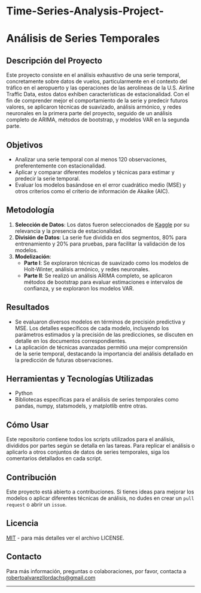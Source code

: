 # Time-Series-Analysis-Project-
# Análisis de Series Temporales

## Descripción del Proyecto
Este proyecto consiste en el análisis exhaustivo de una serie temporal, concretamente sobre datos de vuelos, particularmente en el contexto del tráfico en el aeropuerto y las operaciones de las aerolineas de la U.S. Airline Traffic Data, estos datos exhiben características de estacionalidad. Con el fin de comprender mejor el comportamiento de la serie y predecir futuros valores, se aplicaron técnicas de suavizado, análisis armónico, y redes neuronales en la primera parte del proyecto, seguido de un análisis completo de ARIMA, métodos de bootstrap, y modelos VAR en la segunda parte.

## Objetivos
- Analizar una serie temporal con al menos 120 observaciones, preferentemente con estacionalidad.
- Aplicar y comparar diferentes modelos y técnicas para estimar y predecir la serie temporal.
- Evaluar los modelos basándose en el error cuadrático medio (MSE) y otros criterios como el criterio de información de Akaike (AIC).

## Metodología
1. **Selección de Datos**: Los datos fueron seleccionados de [Kaggle](https://www.kaggle.com/datasets/yyxian/u-s-airline-traffic-data) por su relevancia y la presencia de estacionalidad.
2. **División de Datos**: La serie fue dividida en dos segmentos, 80% para entrenamiento y 20% para pruebas, para facilitar la validación de los modelos.
3. **Modelización**:
   - **Parte I**: Se exploraron técnicas de suavizado como los modelos de Holt-Winter, análisis armónico, y redes neuronales.
   - **Parte II**: Se realizó un análisis ARIMA completo, se aplicaron métodos de bootstrap para evaluar estimaciones e intervalos de confianza, y se exploraron los modelos VAR.

## Resultados
- Se evaluaron diversos modelos en términos de precisión predictiva y MSE. Los detalles específicos de cada modelo, incluyendo los parámetros estimados y la precisión de las predicciones, se discuten en detalle en los documentos correspondientes.
- La aplicación de técnicas avanzadas permitió una mejor comprensión de la serie temporal, destacando la importancia del análisis detallado en la predicción de futuras observaciones.

## Herramientas y Tecnologías Utilizadas
- Python
- Bibliotecas específicas para el análisis de series temporales como pandas, numpy, statsmodels, y matplotlib entre otras.
## Cómo Usar
Este repositorio contiene todos los scripts utilizados para el análisis, divididos por partes según se detalla en las tareas. Para replicar el análisis o aplicarlo a otros conjuntos de datos de series temporales, siga los comentarios detallados en cada script.

## Contribución
Este proyecto está abierto a contribuciones. Si tienes ideas para mejorar los modelos o aplicar diferentes técnicas de análisis, no dudes en crear un `pull request` o abrir un `issue`.

## Licencia
[MIT](LICENSE) - para más detalles ver el archivo LICENSE.

## Contacto
Para más información, preguntas o colaboraciones, por favor, contacta a robertoalvarezllordachs@gmail.com

---


